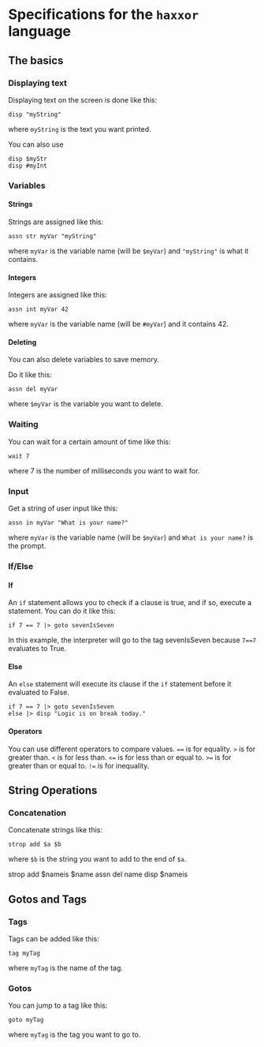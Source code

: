 # Specifications for the `haxxor` language
## The basics
### Displaying text
Displaying text on the screen is done like this:
```
disp "myString"
```
where `myString` is the text you want printed.

You can also use
```
disp $myStr
disp #myInt
```

### Variables
#### Strings
Strings are assigned like this:
```
assn str myVar "myString"
```

where `myVar` is the variable name (will be `$myVar`) and `"myString"` is what it contains.

#### Integers
Integers are assigned like this:
```
assn int myVar 42
```
where `myVar` is the variable name (will be `#myVar`) and it contains 42.

#### Deleting
You can also delete variables to save memory.

Do it like this:
```
assn del myVar
```
where `$myVar` is the variable you want to delete.

### Waiting
You can wait for a certain amount of time like this:
```
wait 7
```
where 7 is the number of milliseconds you want to wait for.

### Input
Get a string of user input like this:
```
assn in myVar "What is your name?"
```
where `myVar` is the variable name (will be `$myVar`) and `What is your name?` is the prompt.

### If/Else
#### If
An `if` statement allows you to check if a clause is true, and if so, execute a statement.
You can do it like this:
```
if 7 == 7 |> goto sevenIsSeven 
```

In this example, the interpreter will go to the tag sevenIsSeven because `7==7` evaluates to True.
#### Else
An `else` statement will execute its clause if the `if` statement before it evaluated to False.
```
if 7 == 7 |> goto sevenIsSeven 
else |> disp "Logic is on break today."
```
#### Operators
You can use different operators to compare values.
`==` is for equality.
`>` is for greater than.
`<` is for less than.
`<=` is for less than or equal to.
`>=` is for greater than or equal to.
`!=` is for inequality.

## String Operations
### Concatenation
Concatenate strings like this:
 ```
 strop add $a $b
 ```
where `$b` is the string you want to add to the end of `$a`.



strop add $nameis $name
assn del name
disp $nameis

## Gotos and Tags
### Tags
Tags can be added like this:
```
tag myTag
```
where `myTag` is the name of the tag.

### Gotos
You can jump to a tag like this:
```
goto myTag
```
where `myTag` is the tag you want to go to.
